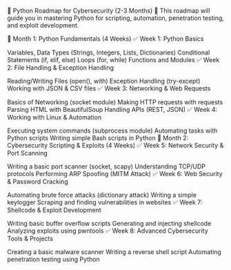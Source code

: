 📌 Python Roadmap for Cybersecurity (2-3 Months)
🚀 This roadmap will guide you in mastering Python for scripting, automation, penetration testing, and exploit development.

🔹 Month 1: Python Fundamentals (4 Weeks)
✅ Week 1: Python Basics

Variables, Data Types (Strings, Integers, Lists, Dictionaries)
Conditional Statements (if, elif, else)
Loops (for, while)
Functions and Modules
✅ Week 2: File Handling & Exception Handling

Reading/Writing Files (open(), with)
Exception Handling (try-except)
Working with JSON & CSV files
✅ Week 3: Networking & Web Requests

Basics of Networking (socket module)
Making HTTP requests with requests
Parsing HTML with BeautifulSoup
Handling APIs (REST, JSON)
✅ Week 4: Working with Linux & Automation

Executing system commands (subprocess module)
Automating tasks with Python scripts
Writing simple Bash scripts in Python
🔹 Month 2: Cybersecurity Scripting & Exploits (4 Weeks)
✅ Week 5: Network Security & Port Scanning

Writing a basic port scanner (socket, scapy)
Understanding TCP/UDP protocols
Performing ARP Spoofing (MITM Attack)
✅ Week 6: Web Security & Password Cracking

Automating brute force attacks (dictionary attack)
Writing a simple keylogger
Scraping and finding vulnerabilities in websites
✅ Week 7: Shellcode & Exploit Development

Writing basic buffer overflow scripts
Generating and injecting shellcode
Analyzing exploits using pwntools
✅ Week 8: Advanced Cybersecurity Tools & Projects

Creating a basic malware scanner
Writing a reverse shell script
Automating penetration testing using Python 

